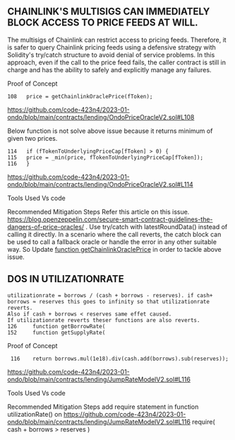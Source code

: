 ## CHAINLINK'S MULTISIGS CAN IMMEDIATELY BLOCK ACCESS TO PRICE FEEDS AT WILL. 

The multisigs of Chainlink can restrict access to pricing feeds. Therefore, it is safer to query Chainlink pricing feeds using a defensive strategy with Solidity's
try/catch structure to avoid denial of service problems. In this approach, even if the call to the price feed fails, the caller contract is still in charge and has the
ability to safely and explicitly manage any failures.

Proof of Concept

    108   price = getChainlinkOraclePrice(fToken);

https://github.com/code-423n4/2023-01-ondo/blob/main/contracts/lending/OndoPriceOracleV2.sol#L108

Below function is not solve above issue because it returns minimum of given two prices. 

    114   if (fTokenToUnderlyingPriceCap[fToken] > 0) {
    115   price = _min(price, fTokenToUnderlyingPriceCap[fToken]);
    116   }
    
https://github.com/code-423n4/2023-01-ondo/blob/main/contracts/lending/OndoPriceOracleV2.sol#L114
    
 Tools Used
    Vs code
 
 Recommended Mitigation Steps
    Refer this article on this issue. https://blog.openzeppelin.com/secure-smart-contract-guidelines-the-dangers-of-price-oracles/ .
    Use try/catch with latestRoundData() instead of calling it directly. In a scenario where the call reverts, the catch block can be used to call a
    fallback oracle or handle the error in any other suitable way. So Update [function getChainlinkOraclePrice](https://github.com/code-423n4/2023-01-ondo/blob/main/contracts/lending/OndoPriceOracleV2.sol#L277) in order to tackle above issue. 
    
## DOS IN UTILIZATIONRATE 
    utilizationrate = borrows / (cash + borrows - reserves). if cash+ borrows ≈ reserves this goes to infinity so that utilizationrate reverts. 
    Also if cash + borrows < reserves same effet caused. 
    If utilizationrate reverts theser functions are also reverts.
    126     function getBorrowRate(
    152     function getSupplyRate(
    
 Proof of Concept
 
     116    return borrows.mul(1e18).div(cash.add(borrows).sub(reserves));
 https://github.com/code-423n4/2023-01-ondo/blob/main/contracts/lending/JumpRateModelV2.sol#L116
 
  Tools Used
    Vs code
 
 Recommended Mitigation Steps
    add require statement in function utilizationRate() on  https://github.com/code-423n4/2023-01-ondo/blob/main/contracts/lending/JumpRateModelV2.sol#L116
        require( cash + borrows > reserves )
 
 
 
 
     
    

